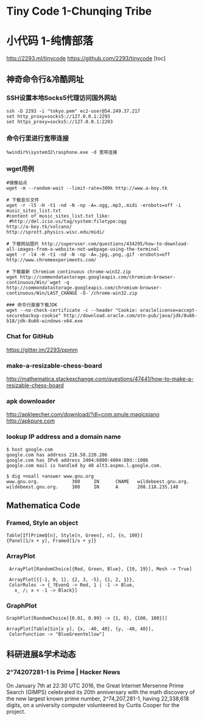Tiny Code 1-Chunqing Tribe
====
小代码 1-纯情部落
====
http://2293.ml/tinycode	https://github.com/2293/tinycode
[toc]

神奇命令行&冷酷网址
----

### SSH设置本地Socks5代理访问国外网站
```
ssh -D 2293 -i "tokyo.pem" ec2-user@54.249.37.217
set http_proxy=socks5://127.0.0.1:2293
set https_proxy=socks5://127.0.0.1:2293
```
### 命令行里进行宽带连接
```
%windir%\system32\rasphone.exe -d 宽带连接
```

### wget用例
```
#镜像站点
wget -m --random-wait --limit-rate=300k http://www.a-boy.tk

# 下载音乐文件
wget -r -l5 -H -t1 -nd -N -np -A=.ogg,.mp3,.midi -erobots=off -i music_sites_list.txt
#content of music_sites_list.txt like:
 #http://del.icio.us/tag/system:filetype:ogg
http://a-boy.tk/volcano/
http://sprott.physics.wisc.edu/midi/

# 下载网站图片 http://superuser.com/questions/434295/how-to-download-all-images-from-a-website-not-webpage-using-the-terminal
wget -r -l4 -H -t1 -nd -N -np -A=.jpg,.png,.gif -erobots=off  http://www.chromeexperiments.com/

# 下载最新 Chromium continuous chrome-win32.zip
wget http://commondatastorage.googleapis.com/chromium-browser-continuous/Win/`wget -q http://commondatastorage.googleapis.com/chromium-browser-continuous/Win/LAST_CHANGE -O-`/chrome-win32.zip

### 命令行直接下载JDK
wget --no-check-certificate -c --header "Cookie: oraclelicense=accept-securebackup-cookie" http://download.oracle.com/otn-pub/java/jdk/8u66-b18/jdk-8u66-windows-x64.exe
```

### Chat for GitHub
https://gitter.im/2293/ppmm

### make-a-resizable-chess-board
http://mathematica.stackexchange.com/questions/47441/how-to-make-a-resizable-chess-board

### apk downloader
http://apkleecher.com/download/?dl=com.smule.magicpiano
http://apkpure.com

###  lookup IP address and a domain name
```
$ host google.com
google.com has address 216.58.220.206
google.com has IPv6 address 2404:6800:4004:80d::1006
google.com mail is handled by 40 alt3.aspmx.l.google.com.

$ dig +noall +answer www.gnu.org
www.gnu.org.            300     IN      CNAME   wildebeest.gnu.org.
wildebeest.gnu.org.     300     IN      A       208.118.235.148
```

Mathematica Code
----

### Framed, Style an object
```
Table[If[PrimeQ[n], Style[n, Green], n], {n, 100}]
{Panel[1/x + y], Framed[1/x + y]}
```

### ArrayPlot
```
 ArrayPlot[RandomChoice[{Red, Green, Blue}, {19, 19}], Mesh -> True]
 
 ArrayPlot[{{-1, 0, 1}, {2, 3, -5}, {1, 2, 1}}, 
 ColorRules -> {_?EvenQ -> Red, 1 | -1 -> Blue, 
   x_ /; x < -1 -> Black}]
``` 

### GraphPlot
```
GraphPlot[RandomChoice[{0.01, 0.99} -> {1, 0}, {100, 100}]]

ArrayPlot[Table[Sin[x y], {x, -40, 40}, {y, -40, 40}], 
 ColorFunction -> "BlueGreenYellow"]
```

科研进展&学术动态
----

### 2^74207281-1 is Prime | Hacker News
On January 7th at 22:30 UTC 2016, the Great Internet Mersenne Prime Search (GIMPS) celebrated its 20th anniversary with the math discovery of the new largest known prime number, 2^74,207,281-1, having 22,338,618 digits, on a university computer volunteered by Curtis Cooper for the project.
